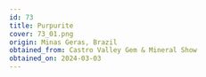 ```yaml
---
id: 73
title: Purpurite
cover: 73_01.png
origin: Minas Geras, Brazil
obtained_from: Castro Valley Gem & Mineral Show
obtained_on: 2024-03-03
---
```

